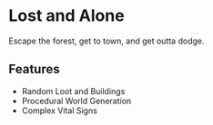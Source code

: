 # Lost and Alone
Escape the forest, get to town, and get outta dodge.

## Features
- Random Loot and Buildings
- Procedural World Generation
- Complex Vital Signs